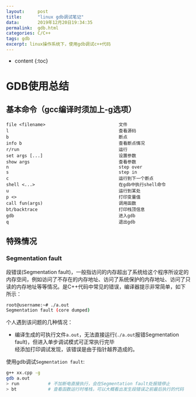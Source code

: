 ```yaml
---
layout:     post
title:      "linux gdb调试笔记"
data:       2019年12月20日19:34:35
permalink:  gdb.html
categories: C/C++
tags: gdb
excerpt: linux操作系统下，使用gdb调试c++代码
---
```


* content
{:toc}

# GDB使用总结
## 基本命令（gcc编译时须加上-g选项）
    file <filename>                            文件
    l                                          查看源码
    b                                          断点
    info b                                     查看断点情况
    r/run                                      运行
    set args [...]                             设置参数
    show args                                  查看参数
    n                                          step over
    s                                          step in
    c                                          运行到下一个断点
    shell <...>                                在gdb中执行shell命令
    u                                          运行到某处
    p <>                                       打印变量值
    call fun(args)                             调用函数
    bt/backtrace                               打印栈顶信息
    gdb                                        进入gdb
    q                                          退出gdb

## 特殊情况
### Segmentation fault
段错误(Segmentation fault)，一般指访问的内存超出了系统给这个程序所设定的内存空间，例如访问了不存在的内存地址、访问了系统保护的内存地址、访问了只读的内存地址等等情况。是C++代码中常见的错误，编译器提示非常简单，如下所示：  
```bash
root@username:~# ./a.out
Segmentation fault (core dumped)
```
个人遇到该问题的几种情况：
- 编译生成的可执行文件`a.out`，无法直接运行(`./a.out`报错Segmentation fault)，但进入单步调试模式可正常执行完毕  
经添加打印调试发现，该错误是由于指针越界造成的。

使用gdb调试`Segmentation fault`:
```bash
g++ xx.cpp -g
gdb a.out
> run           # 不加断电直接执行，会在Segmentation fault处报错停止
> bt            # 查看函数运行时堆栈，可以大概看出发生段错误之前最后执行的代码
```
